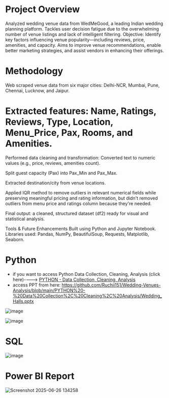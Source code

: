 # Project Overview
Analyzed wedding venue data from WedMeGood, a leading Indian wedding planning platform. Tackles user decision fatigue due to the overwhelming number of venue listings and lack of intelligent filtering. Objective: Identify key factors influencing venue popularity—including reviews, price, amenities, and capacity. Aims to improve venue recommendations, enable better marketing strategies, and assist vendors in enhancing their offerings.

# Methodology
Web scraped venue data from six major cities: Delhi-NCR, Mumbai, Pune, Chennai, Lucknow, and Jaipur.

# Extracted features: Name, Ratings, Reviews, Type, Location, Menu_Price, Pax, Rooms, and Amenities.
Performed data cleaning and transformation:
Converted text to numeric values (e.g., price, reviews, amenities count).

Split guest capacity (Pax) into Pax_Min and Pax_Max.

Extracted destination/city from venue locations.

Applied IQR method to remove outliers in relevant numerical fields while preserving meaningful pricing and rating information, but didn't removed outliers from menu price and ratings column because they're needed.

Final output: a cleaned, structured dataset (df2) ready for visual and statistical analysis.

Tools & Future Enhancements
Built using Python and Jupyter Notebook.
Libraries used: Pandas, NumPy, BeautifulSoup, Requests, Matplotlib, Seaborn.

# Python 
- if you want to access Python Data Collection, Cleaning, Analysis (click here)----> [PYTHON - Data Collection, Cleaning, Analysis](https://github.com/Ruchii151/Wedding-Venues-Analysis/tree/main/PYTHON%20-%20Data%20Collection%2C%20Cleaning%2C%20Analysis)
- access PPT from here: https://github.com/Ruchii151/Wedding-Venues-Analysis/blob/main/PYTHON%20-%20Data%20Collection%2C%20Cleaning%2C%20Analysis/Wedding_Halls.pptx

![image](https://github.com/user-attachments/assets/379b5d45-7d03-4f53-b61a-4207c277596b)

![image](https://github.com/user-attachments/assets/b69eccdb-7045-4cab-a342-3320739e7893)



# SQL 

![image](https://github.com/user-attachments/assets/28085670-bd8e-4a63-9acf-3ab96d16d9ea)





# Power BI Report

![Screenshot 2025-06-26 134258](https://github.com/user-attachments/assets/1cbb1f14-321a-42f1-946b-0381e983e589)




